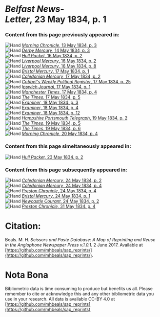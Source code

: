 # *Belfast News-Letter*, 23 May 1834, p. 1  
  
### Content from this page previously appeared in:  
![Hand](http://scissorsandpaste.net/wp-content/uploads/2017/06/smallhandpointer.png) [*Morning Chronicle*, 13 May 1834, p. 3](https://mhbeals.github.io/sap_html/Morning-Chronicle/Morning-Chronicle-13-May-1834-p-3)  
![Hand](http://scissorsandpaste.net/wp-content/uploads/2017/06/smallhandpointer.png) [*Derby Mercury*, 14 May 1834, p. 3](https://mhbeals.github.io/sap_html/Derby-Mercury/Derby-Mercury-14-May-1834-p-3)  
![Hand](http://scissorsandpaste.net/wp-content/uploads/2017/06/smallhandpointer.png) [*Hull Packet*, 16 May 1834, p. 2](https://mhbeals.github.io/sap_html/Hull-Packet/Hull-Packet-16-May-1834-p-2)  
![Hand](http://scissorsandpaste.net/wp-content/uploads/2017/06/smallhandpointer.png) [*Liverpool Mercury*, 16 May 1834, p. 2](https://mhbeals.github.io/sap_html/Liverpool-Mercury/Liverpool-Mercury-16-May-1834-p-2)  
![Hand](http://scissorsandpaste.net/wp-content/uploads/2017/06/smallhandpointer.png) [*Liverpool Mercury*, 16 May 1834, p. 8](https://mhbeals.github.io/sap_html/Liverpool-Mercury/Liverpool-Mercury-16-May-1834-p-8)  
![Hand](http://scissorsandpaste.net/wp-content/uploads/2017/06/smallhandpointer.png) [*Bristol Mercury*, 17 May 1834, p. 1](https://mhbeals.github.io/sap_html/Bristol-Mercury/Bristol-Mercury-17-May-1834-p-1)  
![Hand](http://scissorsandpaste.net/wp-content/uploads/2017/06/smallhandpointer.png) [*Caledonian Mercury*, 17 May 1834, p. 2](https://mhbeals.github.io/sap_html/Caledonian-Mercury/Caledonian-Mercury-17-May-1834-p-2)  
![Hand](http://scissorsandpaste.net/wp-content/uploads/2017/06/smallhandpointer.png) [*Cobbet's Weekly Political Register*, 17 May 1834, p. 25](https://mhbeals.github.io/sap_html/Cobbet's-Weekly-Political-Register/Cobbet's-Weekly-Political-Register-17-May-1834-p-25)  
![Hand](http://scissorsandpaste.net/wp-content/uploads/2017/06/smallhandpointer.png) [*Ipswich Journal*, 17 May 1834, p. 1](https://mhbeals.github.io/sap_html/Ipswich-Journal/Ipswich-Journal-17-May-1834-p-1)  
![Hand](http://scissorsandpaste.net/wp-content/uploads/2017/06/smallhandpointer.png) [*Manchester Times*, 17 May 1834, p. 4](https://mhbeals.github.io/sap_html/Manchester-Times/Manchester-Times-17-May-1834-p-4)  
![Hand](http://scissorsandpaste.net/wp-content/uploads/2017/06/smallhandpointer.png) [*The Times*, 17 May 1834, p. 5](https://mhbeals.github.io/sap_html/The-Times/The-Times-17-May-1834-p-5)  
![Hand](http://scissorsandpaste.net/wp-content/uploads/2017/06/smallhandpointer.png) [*Examiner*, 18 May 1834, p. 3](https://mhbeals.github.io/sap_html/Examiner/Examiner-18-May-1834-p-3)  
![Hand](http://scissorsandpaste.net/wp-content/uploads/2017/06/smallhandpointer.png) [*Examiner*, 18 May 1834, p. 4](https://mhbeals.github.io/sap_html/Examiner/Examiner-18-May-1834-p-4)  
![Hand](http://scissorsandpaste.net/wp-content/uploads/2017/06/smallhandpointer.png) [*Examiner*, 18 May 1834, p. 12](https://mhbeals.github.io/sap_html/Examiner/Examiner-18-May-1834-p-12)  
![Hand](http://scissorsandpaste.net/wp-content/uploads/2017/06/smallhandpointer.png) [*Hampshire Portsmouth Telegraph*, 19 May 1834, p. 2](https://mhbeals.github.io/sap_html/Hampshire-Portsmouth-Telegraph/Hampshire-Portsmouth-Telegraph-19-May-1834-p-2)  
![Hand](http://scissorsandpaste.net/wp-content/uploads/2017/06/smallhandpointer.png) [*The Times*, 19 May 1834, p. 5](https://mhbeals.github.io/sap_html/The-Times/The-Times-19-May-1834-p-5)  
![Hand](http://scissorsandpaste.net/wp-content/uploads/2017/06/smallhandpointer.png) [*The Times*, 19 May 1834, p. 6](https://mhbeals.github.io/sap_html/The-Times/The-Times-19-May-1834-p-6)  
![Hand](http://scissorsandpaste.net/wp-content/uploads/2017/06/smallhandpointer.png) [*Morning Chronicle*, 20 May 1834, p. 4](https://mhbeals.github.io/sap_html/Morning-Chronicle/Morning-Chronicle-20-May-1834-p-4)  
  
### Content from this page simeltaneously appeared in:  
![Hand](http://scissorsandpaste.net/wp-content/uploads/2017/06/smallhandpointer.png) [*Hull Packet*, 23 May 1834, p. 2](https://mhbeals.github.io/sap_html/Hull-Packet/Hull-Packet-23-May-1834-p-2)  
  
### Content from this page subsequently appeared in:  
![Hand](http://scissorsandpaste.net/wp-content/uploads/2017/06/smallhandpointer.png) [*Caledonian Mercury*, 24 May 1834, p. 2](https://mhbeals.github.io/sap_html/Caledonian-Mercury/Caledonian-Mercury-24-May-1834-p-2)  
![Hand](http://scissorsandpaste.net/wp-content/uploads/2017/06/smallhandpointer.png) [*Caledonian Mercury*, 24 May 1834, p. 4](https://mhbeals.github.io/sap_html/Caledonian-Mercury/Caledonian-Mercury-24-May-1834-p-4)  
![Hand](http://scissorsandpaste.net/wp-content/uploads/2017/06/smallhandpointer.png) [*Preston Chronicle*, 24 May 1834, p. 4](https://mhbeals.github.io/sap_html/Preston-Chronicle/Preston-Chronicle-24-May-1834-p-4)  
![Hand](http://scissorsandpaste.net/wp-content/uploads/2017/06/smallhandpointer.png) [*Bristol Mercury*, 24 May 1834, p. 1](https://mhbeals.github.io/sap_html/Bristol-Mercury/Bristol-Mercury-24-May-1834-p-1)  
![Hand](http://scissorsandpaste.net/wp-content/uploads/2017/06/smallhandpointer.png) [*Newcastle Courant*, 24 May 1834, p. 2](https://mhbeals.github.io/sap_html/Newcastle-Courant/Newcastle-Courant-24-May-1834-p-2)  
![Hand](http://scissorsandpaste.net/wp-content/uploads/2017/06/smallhandpointer.png) [*Preston Chronicle*, 31 May 1834, p. 4](https://mhbeals.github.io/sap_html/Preston-Chronicle/Preston-Chronicle-31-May-1834-p-4)  


# Citation: 

Beals. M. H. *Scissors and Paste Database: A Map of Reprinting and Reuse in the Anglophone Newspaper Press v.1.0.1.* 2 June 2017. Available at [https://github.com/mhbeals/sap_reprints/](https://github.com/mhbeals/sap_reprints/). 

# Nota Bona

Bibliometric data is time consuming to produce but benefits us all. Please remember to cite or acknowledge this and any other bibliometric data you use in your research. All data is available CC-BY 4.0 at [https://github.com/mhbeals/sap_reprints](https://github.com/mhbeals/sap_reprints)